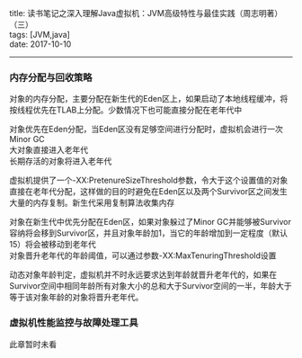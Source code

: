 title: 读书笔记之深入理解Java虚拟机：JVM高级特性与最佳实践（周志明著）（三）  
tags: [JVM,java]  
date: 2017-10-10

---  

### 内存分配与回收策略 ###  

对象的内存分配，主要分配在新生代的Eden区上，如果启动了本地线程缓冲，将按线程优先在TLAB上分配。少数情况下也可能直接分配在老年代中  

对象优先在Eden分配，当Eden区没有足够空间进行分配时，虚拟机会进行一次Minor GC  
大对象直接进入老年代  
长期存活的对象将进入老年代  

虚拟机提供了一个-XX:PretenureSizeThreshold参数，令大于这个设置值的对象直接在老年代分配，这样做的目的时避免在Eden区以及两个Survivor区之间发生大量的内存复制。新生代采用复制算法收集内存  

对象在新生代中优先分配在Eden区，如果对象躲过了Minor GC并能够被Survivor容纳将会移到Survivor区，并且对象年龄加1，当它的年龄增加到一定程度（默认15）将会被移动到老年代  
对象晋升老年代的年龄阈值，可以通过参数-XX:MaxTenuringThreshold设置  

动态对象年龄判定，虚拟机并不时永远要求达到年龄就晋升老年代的，如果在Survivor空间中相同年龄所有对象大小的总和大于Survivor空间的一半，年龄大于等于该对象年龄的对象将晋升老年代。  

### 虚拟机性能监控与故障处理工具 ###  

此章暂时未看
